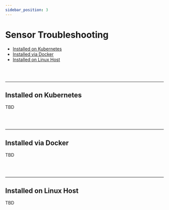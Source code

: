 ```yaml
---
sidebar_position: 3
---
```


# Sensor Troubleshooting

- [Installed on Kubernetes](#installed-on-kubernetes)
- [Installed via Docker](#installed-via-docker)
- [Installed on Linux Host](#installed-on-linux-host)

<br></br>

------------------------------------------------------------

## Installed on Kubernetes

TBD

<br></br>

------------------------------------------------------------

## Installed via Docker

TBD

<br></br>

------------------------------------------------------------

## Installed on Linux Host

TBD